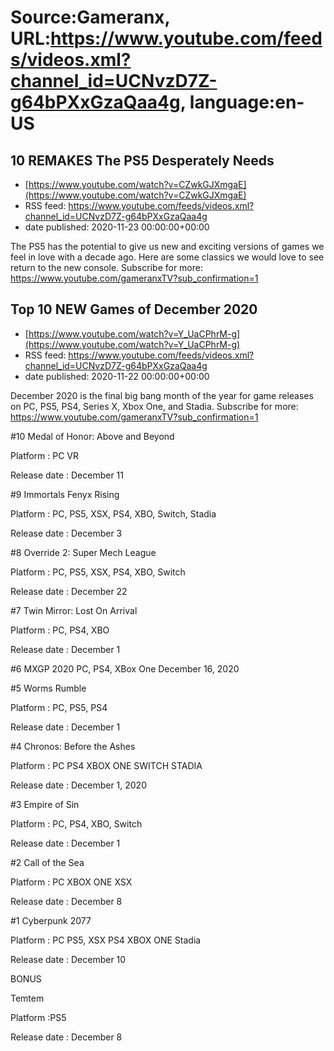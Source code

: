 # Source:Gameranx, URL:https://www.youtube.com/feeds/videos.xml?channel_id=UCNvzD7Z-g64bPXxGzaQaa4g, language:en-US

## 10 REMAKES The PS5 Desperately Needs
 - [https://www.youtube.com/watch?v=CZwkGJXmgaE](https://www.youtube.com/watch?v=CZwkGJXmgaE)
 - RSS feed: https://www.youtube.com/feeds/videos.xml?channel_id=UCNvzD7Z-g64bPXxGzaQaa4g
 - date published: 2020-11-23 00:00:00+00:00

The PS5 has the potential to give us new and exciting versions of games we feel in love with a decade ago. Here are some classics we would love to see return to the new console.
Subscribe for more: https://www.youtube.com/gameranxTV?sub_confirmation=1

## Top 10 NEW Games of December 2020
 - [https://www.youtube.com/watch?v=Y_UaCPhrM-g](https://www.youtube.com/watch?v=Y_UaCPhrM-g)
 - RSS feed: https://www.youtube.com/feeds/videos.xml?channel_id=UCNvzD7Z-g64bPXxGzaQaa4g
 - date published: 2020-11-22 00:00:00+00:00

December 2020 is the final big bang month of the year for game releases on PC, PS5, PS4, Series X, Xbox One, and Stadia.
Subscribe for more: https://www.youtube.com/gameranxTV?sub_confirmation=1

#10 Medal of Honor: Above and Beyond

Platform : PC VR

Release date : December 11



#9 Immortals Fenyx Rising 

Platform : PC, PS5, XSX, PS4, XBO, Switch, Stadia

Release date : December 3



#8 Override 2: Super Mech League 

Platform : PC, PS5, XSX, PS4, XBO, Switch

Release date : December 22



#7 Twin Mirror: Lost On Arrival 

Platform : PC, PS4, XBO

Release date : December 1



#6 MXGP 2020
PC, PS4, XBox One
December 16, 2020




#5 Worms Rumble 

Platform : PC, PS5, PS4

Release date : December 1



#4 Chronos: Before the Ashes

Platform : PC PS4 XBOX ONE SWITCH STADIA

Release date : December 1, 2020




#3 Empire of Sin

Platform : PC, PS4, XBO, Switch

Release date : December 1



#2 Call of the Sea

Platform : PC XBOX ONE XSX

Release date : December 8



#1 Cyberpunk 2077 

Platform : PC  PS5, XSX PS4  XBOX ONE Stadia

Release date : December 10



BONUS



Temtem  

Platform :PS5

Release date : December 8

